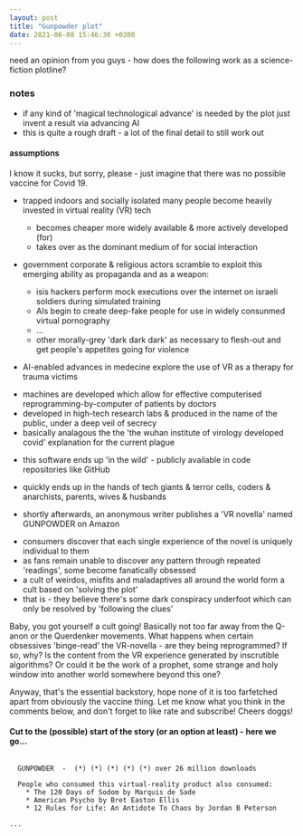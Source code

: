```yaml
---
layout: post
title: "Gunpowder plot"
date: 2021-06-08 15:46:30 +0200
---
```


need an opinion from you guys - how does the following work as a science-fiction plotline?

### notes

* if any kind of 'magical technological advance' is needed by the plot just invent a result via advancing AI
* this is quite a rough draft - a lot of the final detail to still work out

#### assumptions

I know it sucks, but sorry, please - just imagine that there was no possible vaccine for Covid 19.

* trapped indoors and socially isolated many people become heavily invested in virtual reality (VR) tech
  - becomes cheaper more widely available & more actively developed (for)
  - takes over as the dominant medium of for social interaction

* government corporate & religious actors scramble to exploit this emerging ability as propaganda and as a weapon:
  - isis hackers perform mock executions over the internet on israeli soldiers during simulated training
  - AIs begin to create deep-fake people for use in widely consunmed virtual pornography 
  - ...
  - other morally-grey 'dark dark dark' as necessary to flesh-out and get people's appetites going for violence

* AI-enabled advances in medecine explore the use of VR as a therapy for trauma victims
 - machines are developed which allow for effective computerised reprogramming-by-computer of patients by doctors
 - developed in high-tech research labs & produced in the name of the public, under a deep veil of secrecy
 - basically analagous the the 'the wuhan institute of virology developed covid' explanation for the current plague

* this software ends up 'in the wild' - publicly available in code repositories like  GitHub
 - quickly ends up in the hands of tech giants & terror cells, coders & anarchists, parents, wives & husbands

* shortly afterwards, an anonymous writer publishes a 'VR novella' named GUNPOWDER on Amazon 
 - consumers discover that each single experience of the novel is uniquely individual to them
 - as fans remain unable to discover any pattern through repeated 'readings', some become fanatically obsessed
 - a cult of weirdos, misfits and maladaptives all around the world form a cult based on 'solving the plot'
 - that is - they believe there's some dark conspiracy underfoot which can only be resolved by 'following the clues'

Baby, you got yourself a cult going! Basically not too far away from the Q-anon or the Querdenker movements.
What happens when certain obsessives 'binge-read' the VR-novella - are they being reprogrammed? If so, why?
Is the content from the VR experience generated by inscrutible algorithms? Or could it be the work of a prophet,
some strange and holy window into another world somewhere beyond this one?

Anyway, that's the essential backstory, hope none of it is too farfetched apart from obviously the vaccine thing.
Let me know what you think in the comments below, and don't forget to like rate and subscribe!
Cheers doggs!




#### Cut to the (possible) start of the story (or an option at least) - here we go...








```

  GUNPOWDER  -  (*) (*) (*) (*) (*) over 26 million downloads

  People who consumed this virtual-reality product also consumed:
    * The 120 Days of Sodom by Marquis de Sade 
    * American Psycho by Bret Easton Ellis
    * 12 Rules for Life: An Antidote To Chaos by Jordan B Peterson

...

```






